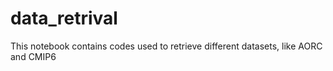 # data_retrival
This notebook contains codes used to retrieve different datasets, like AORC and CMIP6
